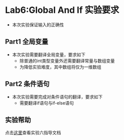 # Lab6:Global And If 实验要求

- 本次实验保证输入的正确性

## Part1 全局变量
- 本次实验需要翻译全局变量，要求如下
    - 除普通的int类型变量外还需要翻译常量与数组变量
    - 为降低实验难度，其中数组将仅为一维数组

## Part2 条件语句
- 本次实验需要完成对条件语句的翻译，要求如下
    - 需要翻译if语句与if-else语句

## 实验帮助
点击[这里](lab6-global-and-if/help.md)查看实验六指导文档